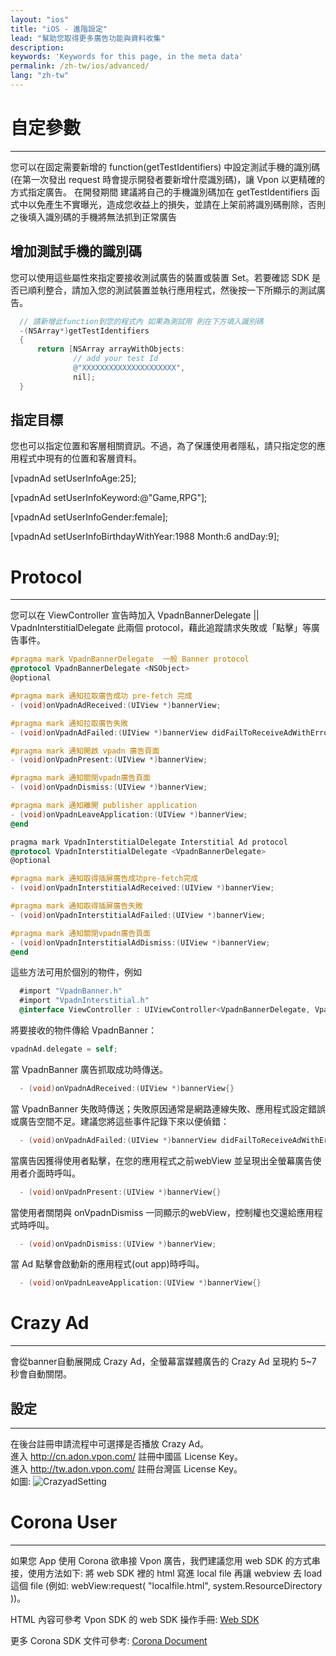 ```yaml
---
layout: "ios"
title: "iOS - 進階設定"
lead: "幫助您取得更多廣告功能與資料收集"
description:
keywords: 'Keywords for this page, in the meta data'
permalink: /zh-tw/ios/advanced/
lang: "zh-tw"
---
```

# 自定參數
---
您可以在固定需要新增的 function(getTestIdentifiers) 中設定測試手機的識別碼 (在第一次發出 request 時會提示開發者要新增什麼識別碼)，讓 Vpon 以更精確的方式指定廣告。 在開發期間 建議將自己的手機識別碼加在 getTestIdentifiers 函式中以免產生不實曝光，造成您收益上的損失，並請在上架前將識別碼刪除，否則之後填入識別碼的手機將無法抓到正常廣告

## 增加測試手機的識別碼
您可以使用這些屬性來指定要接收測試廣告的裝置或裝置 Set。若要確認 SDK 是否已順利整合，請加入您的測試裝置並執行應用程式，然後按一下所顯示的測試廣告。

```objective-c
  // 請新增此function到您的程式內 如果為測試用 則在下方填入識別碼
  -(NSArray*)getTestIdentifiers
  {
      return [NSArray arrayWithObjects:
              // add your test Id
              @"XXXXXXXXXXXXXXXXXXXXX",
              nil];
  }
```
## 指定目標
您也可以指定位置和客層相關資訊。不過，為了保護使用者隱私，請只指定您的應用程式中現有的位置和客層資料。

   [vpadnAd setUserInfoAge:25];

   [vpadnAd setUserInfoKeyword:@"Game,RPG"];

   [vpadnAd setUserInfoGender:female];

   [vpadnAd setUserInfoBirthdayWithYear:1988 Month:6 andDay:9];


# Protocol
---
您可以在 ViewController 宣告時加入 VpadnBannerDelegate || VpadnInterstitialDelegate 此兩個 protocol，藉此追蹤請求失敗或「點擊」等廣告事件。



```objective-c
#pragma mark VpadnBannerDelegate  一般 Banner protocol
@protocol VpadnBannerDelegate <NSObject>
@optional

#pragma mark 通知拉取廣告成功 pre-fetch 完成
- (void)onVpadnAdReceived:(UIView *)bannerView;

#pragma mark 通知拉取廣告失敗
- (void)onVpadnAdFailed:(UIView *)bannerView didFailToReceiveAdWithError:(NSError *)error; // alan todo code need to add

#pragma mark 通知開啟 vpadn 廣告頁面
- (void)onVpadnPresent:(UIView *)bannerView;

#pragma mark 通知關閉vpadn廣告頁面
- (void)onVpadnDismiss:(UIView *)bannerView;

#pragma mark 通知離開 publisher application
- (void)onVpadnLeaveApplication:(UIView *)bannerView;
@end
```

```objective-c
pragma mark VpadnInterstitialDelegate Interstitial Ad protocol
@protocol VpadnInterstitialDelegate <VpadnBannerDelegate>
@optional

#pragma mark 通知取得插屏廣告成功pre-fetch完成
- (void)onVpadnInterstitialAdReceived:(UIView *)bannerView;

#pragma mark 通知取得插屏廣告失敗
- (void)onVpadnInterstitialAdFailed:(UIView *)bannerView;

#pragma mark 通知關閉vpadn廣告頁面
- (void)onVpadnInterstitialAdDismiss:(UIView *)bannerView;
@end
```

這些方法可用於個別的物件，例如

```objective-c
  #import "VpadnBanner.h"
  #import "VpadnInterstitial.h"
  @interface ViewController : UIViewController<VpadnBannerDelegate, VpadnInterstitialDelegate>
```

將要接收的物件傳給 VpadnBanner：

```objective-c
vpadnAd.delegate = self;
```
當 VpadnBanner 廣告抓取成功時傳送。

```objective-c
  - (void)onVpadnAdReceived:(UIView *)bannerView{}
```
當 VpadnBanner 失敗時傳送；失敗原因通常是網路連線失敗、應用程式設定錯誤或廣告空間不足。建議您將這些事件記錄下來以便偵錯：

```objective-c
  - (void)onVpadnAdFailed:(UIView *)bannerView didFailToReceiveAdWithError:(NSError *)error{}
```

當廣告因獲得使用者點擊，在您的應用程式之前webView 並呈現出全螢幕廣告使用者介面時呼叫。

```objective-c
  - (void)onVpadnPresent:(UIView *)bannerView{}
```
當使用者關閉與 onVpadnDismiss 一同顯示的webView，控制權也交還給應用程式時呼叫。

```objective-c
  - (void)onVpadnDismiss:(UIView *)bannerView;
```
當 Ad 點擊會啟動新的應用程式(out app)時呼叫。

```objective-c
  - (void)onVpadnLeaveApplication:(UIView *)bannerView{}
```

# Crazy Ad
---
會從banner自動展開成 Crazy Ad，全螢幕富媒體廣告的 Crazy Ad 呈現約 5~7 秒會自動關閉。
<img src="{{site.imgurl}}/Crazyad.png" alt="" class="img-300"/>


## 設定
---
在後台註冊申請流程中可選擇是否播放 Crazy Ad。<br>
進入 http://cn.adon.vpon.com/ 註冊中國區 License Key。<br>
進入 http://tw.adon.vpon.com/ 註冊台灣區 License Key。<br>
如圖:
![CrazyadSetting]



[CrazyadSetting]: {{site.imgurl}}/CrazyadSetting.png


# Corona User
---
如果您 App 使用 Corona 欲串接 Vpon 廣告，我們建議您用 web SDK 的方式串接，使用方法如下:
將 web SDK 裡的 html 寫進 local file 再讓 webview 去 load 這個 file (例如: webView:request( "localfile.html", system.ResourceDirectory ))。

HTML 內容可參考 Vpon SDK 的 web SDK 操作手冊: [Web SDK]({{site.baseurl}}/zh-tw/web/)

更多 Corona SDK 文件可參考: [Corona Document](http://docs.coronalabs.com/api/library/native/newWebView.html)
